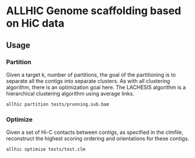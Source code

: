 # ALLHIC Genome scaffolding based on HiC data

## Usage

### Partition

Given a target k, number of partitions, the goal of the partitioning
is to separate all the contigs into separate clusters. As with all
clustering algorithm, there is an optimization goal here. The
LACHESIS algorithm is a hierarchical clustering algorithm using
average links.

```bash
allhic partition tests/prunning.sub.bam
```

### Optimize

Given a set of Hi-C contacts between contigs, as specified in the
clmfile, reconstruct the highest scoring ordering and orientations
for these contigs.

```bash
allhic optimize tests/test.clm
```
